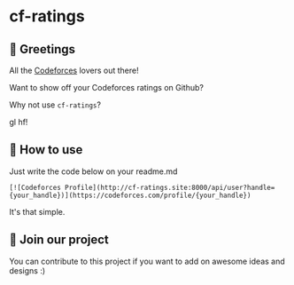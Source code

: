 # cf-ratings


## 👋 Greetings

All the [Codeforces](https://codeforces.com) lovers out there!

Want to show off your Codeforces ratings on Github?

Why not use ```cf-ratings```?

gl hf!

## 👀 How to use

Just write the code below on your readme.md

```[![Codeforces Profile](http://cf-ratings.site:8000/api/user?handle={your_handle})](https://codeforces.com/profile/{your_handle})```

It's that simple.

## 🙌 Join our project

You can contribute to this project if you want to add on awesome ideas and designs :)
